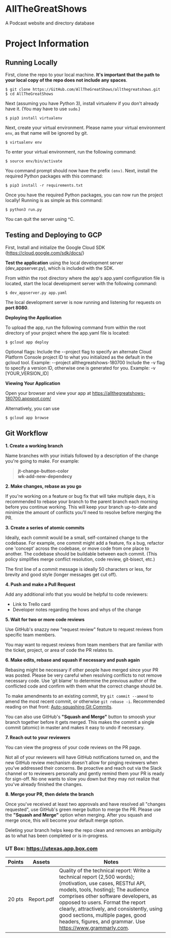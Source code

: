 

# AllTheGreatShows

A Podcast website and directory database

# Project Information

## Running Locally

First, clone the repo to your local machine. **It's important that the path to your local copy of the repo does not include any spaces**.

    $ git clone https://GitHub.com/AllTheGreatShows/allthegreatshows.git
    $ cd AllTheGreatShows

Next (assuming you have Python 3), install virtualenv if you don't already have it. (You may have to use `sudo`.)

    $ pip3 install virtualenv

Next, create your virtual environment. Please name your virtual environment `env`, as that name will be ignored by git.

    $ virtualenv env

To enter your virtual environment, run the following command:

    $ source env/bin/activate

You command prompt should now have the prefix `(env)`. Next, install the required Python packages with this command:

    $ pip3 install -r requirements.txt

Once you have the required Python packages, you can now run the project locally! Running is as simple as this command:

    $ python3 run.py

You can quit the server using ^C.

## Testing and Deploying to GCP

First, Install and initialize the Google Cloud SDK (https://cloud.google.com/sdk/docs/)

**Test the application** using the local development server (dev_appserver.py), which is included with the SDK.

From within the root directory where the app's app.yaml configuration file is located, start the local development server with the following command:

    $ dev_appserver.py app.yaml

The local development server is now running and listening for requests on **port 8080**.

**Deploying the Application**

To upload the app, run the following command from within the root directory of your project where the app.yaml file is located:

    $ gcloud app deploy

Optional flags:
Include the --project flag to specify an alternate Cloud Platform Console project ID to what you initialized as the default in the gcloud tool. Example: --project allthegreatshows-180700
Include the -v flag to specify a version ID, otherwise one is generated for you. Example: -v [YOUR_VERSION_ID]

**Viewing Your Application**

Open your browser and view your app at https://allthegreatshows-180700.appspot.com/

Alternatively, you can use

    $ gcloud app browse

## Git Workflow

**1. Create a working branch**

Name branches with your initials followed by a description of the change you're going to make. For example:

> **jt-change-button-color**<br>
> **wk-add-new-dependecy**

**2. Make changes, rebase as you go**

If you're working on a feature or bug fix that will take multiple days, it is recommended to rebase your branch to the parent branch each morning before you continue working. This will keep your branch up-to-date and minimize the amount of conflicts you'll need to resolve before merging the PR.

**3. Create a series of atomic commits**

Ideally, each commit would be a small, self-contained change to the codebase. For example, one commit might add a feature, fix a bug, refactor one 'concept' across the codebase, or move code from one place to another. The codebase should be buildable between each commit. (This policy simplifies merge conflict resolution, code review, git-bisect, etc.)

The first line of a commit message is ideally 50 characters or less, for brevity and good style (longer messages get cut off).

**4. Push and make a Pull Request**

Add any additional info that you would be helpful to code reviewers:

* Link to Trello card
* Developer notes regarding the hows and whys of the change

**5. Wait for two or more code reviews**

Use GitHub's snazzy new "request review" feature to request reviews from specific team members.

You may want to request reviews from team members that are familiar with the ticket, project, or area of code the PR relates to.

**6. Make edits, rebase and squash if necessary and push again**

Rebasing might be necessary if other people have merged since your PR was posted. Please be very careful when resolving conflicts to not remove necessary code. Use 'git blame' to determine the previous author of the conflicted code and confirm with them what the correct change should be.

To make amendments to an existing commit, try `git commit --amend` to amend the most recent commit, or otherwise `git rebase -i`. Recommended reading on that front: [Auto-squashing Git Commits](https://robots.thoughtbot.com/autosquashing-git-commits).

You can also use GitHub's **"Squash and Merge"** button to smoosh your branch together before it gets merged. This makes the commit a single commit (atomic) in master and makes it easy to undo if necessary.

**7. Reach out to your reviewers**

You can view the progress of your code reviews on the PR page.

Not all of your reviewers will have GitHub notifications turned on, and the new GitHub review mechanism doesn't allow for pinging reviewers when you've addressed their concerns. Be proactive and reach out via the Slack channel or to reviewers personally and gently remind them your PR is ready for sign-off. No one wants to slow you down but they may not realize that you've already finished the changes.

**8. Merge your PR, then delete the branch**

Once you've received at least two approvals and have resolved all "changes requested", use GitHub's green merge button to merge the PR. Please use the **"Squash and Merge"** option when merging. After you squash and merge once, this will become your default merge option.

Deleting your branch helps keep the repo clean and removes an ambiguity as to what has been completed or is in-progress.


### UT Box: https://utexas.app.box.com
Points | Assets | Notes
--- | --- | ---
20 pts | Report.pdf | Quality of the technical report: Write a technical report (2,500 words); {motivation, use cases, RESTful API, models, tools, hosting}; The audience comprises other software developers, as opposed to users. Format the report clearly, attractively, and consistently, using good sections, multiple pages, good headers, figures, and grammar. Use https://www.grammarly.com.
